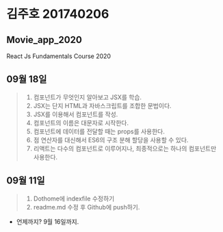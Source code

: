 # 김주호 201740206
## Movie_app_2020
React Js Fundamentals Course 2020

## 09월 18일
>1. 컴포넌트가 무엇인지 알아보고 JSX를 학습.
>2. JSX는 단지 HTML과 자바스크립트를 조합한 문법이다.
>3. JSX를 이용해서 컴포넌트를 작성.
>4. 컴포넌트의 이름은 대문자로 시작한다.
>5. 컴포넌트에 데이터를 전달할 때는 props를 사용한다.
>6. 점 연산자를 대신해서 ES6의 구조 분해 할당을 사용할 수 있다.
>7. 리액트는 다수의 컴포넌트로 이루어지나, 최종적으로는 하나의 컴포넌트만 사용한다.

## 09월 11일
>1. Dothome에 indexfile 수정하기
>2. readme.md 수정 후 Github에 push하기.
* 언제까지? 9월 16일까지.